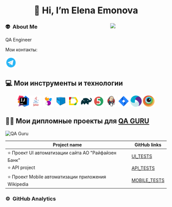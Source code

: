 <h1 align="center">👋 Hi, I’m Elena Emonova</h1>

### :alien: &nbsp;About Me <img width="35%" src="files/68747470733a2f2f63646e2e6472696262626c652e636f6d2f75736572732f3733303730332f73637265656e73686f74732f363538313234332f6176656e746f2e676966.gif" align="right"/>

QA Engineer  

Мои контакты:

<a href = "https://t.me/leviem888"><img width="7%" title="Telegram" src="media/icons8-telegram.svg"></a>   

## :computer: Мои инструменты и технологии
 <p align="center">
<img width="7%" title="IntelliJ IDEA" src="media/IJ.svg">
<img width="7%" title="Java" src="media/java.svg">
<img width="7%" title="Selenide" src="media/Selenide.svg">
<img width="7%" title="Selenoid" src="media/Selenoid.svg">
<img width="7%" title="Allure Report" src="media/allure.svg">
<img width="7%" title="Gradle" src="media/gradle.svg">
<img width="7%" title="JUnit5" src="media/jUnit5.svg">
<img width="7%" title="Jenkins" src="media/jenkins.svg">
<img width="7%" title="Jira" src="media/Jira.svg">
<img width="7%" title="Appium" src="media/appium.svg">
<img width="7%" title="BrowserStack" src="media/Browserstack.svg">
</p>

## :man_student: Мои дипломные проекты для [QA GURU](https://qa.guru/)

<p align="left">  
 <img src="https://avatars.githubusercontent.com/u/65260527?s=200&v=4" title="QA Guru" alt="QA Guru" width="70" height="70"/>&nbsp;
</p>
 
  |      Project name                                                      |                   GitHub links                                   
  |----------------------------------------------------------------------- |-----------------------------------------------------------------------|
  |  :star:       Проект UI автоматизации сайта АО "Райфайзен Банк"        |   [UI_TESTS](https://github.com/le-vi-che/UI_Raif_project)            |  
  |  :star:      API project                                               |   [API_TESTS](https://github.com/le-vi-che/mobile_project)            |  
  |  :star:    Проект Mobile автоматизации приложения Wikipedia            |   [MOBILE_TESTS](https://github.com/le-vi-che/mobile_project)         |  






### ⚙️ &nbsp;GitHub Analytics


![]()
![]()
![]()



<!---
le-vi-che/le-vi-che is a ✨ special ✨ repository because its `README.md` (this file) appears on your GitHub profile.
You can click the Preview link to take a look at your changes.
--->
